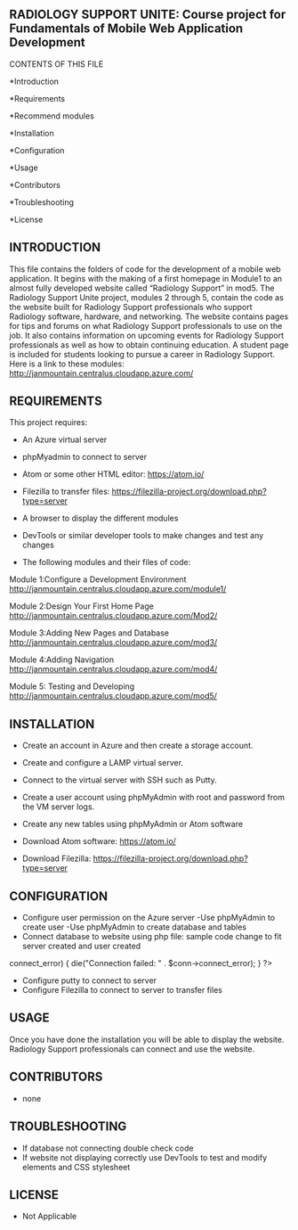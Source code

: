 RADIOLOGY SUPPORT UNITE: Course project for Fundamentals of Mobile Web Application Development
---------------------------------------------
CONTENTS OF THIS FILE

*Introduction

*Requirements

*Recommend modules

*Installation

*Configuration

*Usage

*Contributors

*Troubleshooting

*License




INTRODUCTION
--------------
This file contains the folders of code for the development of a mobile web application.  It begins with the making of a first homepage in Module1 to an almost fully developed website called “Radiology Support” in mod5. The Radiology Support Unite project, modules 2 through 5, contain the code as the website built for Radiology Support professionals who support Radiology software, hardware, and networking.  The website contains pages for tips and forums on what Radiology Support professionals to use on the job. It also contains information on upcoming events for Radiology Support professionals as well as how to obtain continuing education.  A student page is included for students looking to pursue a career in Radiology Support. Here is a link to these modules: http://janmountain.centralus.cloudapp.azure.com/

REQUIREMENTS
-----------------
This project requires:

* An Azure virtual server

* phpMyadmin to connect to server

* Atom or some other HTML editor: https://atom.io/

* Filezilla to transfer files: https://filezilla-project.org/download.php?type=server

* A browser to display the different modules

* DevTools or similar developer tools to make changes and test any changes

* The following modules and their files of code:


Module 1:Configure a Development Environment
http://janmountain.centralus.cloudapp.azure.com/module1/
  
Module 2:Design Your First Home Page
http://janmountain.centralus.cloudapp.azure.com/Mod2/
 
Module 3:Adding New Pages and Database
http://janmountain.centralus.cloudapp.azure.com/mod3/
 
Module 4:Adding Navigation
http://janmountain.centralus.cloudapp.azure.com/mod4/
 
Module 5: Testing and Developing
http://janmountain.centralus.cloudapp.azure.com/mod5/
 
INSTALLATION
-------------------
* Create an account in Azure and then create a storage account.

* Create and configure a LAMP virtual server.

* Connect to the virtual server with SSH such as Putty.

* Create a user account using phpMyAdmin with root and password from the VM server logs.

* Create any new tables using phpMyAdmin or Atom software

* Download Atom software: https://atom.io/

* Download Filezilla: https://filezilla-project.org/download.php?type=server

CONFIGURATION
----------------
* Configure user permission on the Azure server
  -Use phpMyAdmin to create user
  -Use phpMyAdmin to create database and tables 
 * Connect database to website using php file: sample code change to fit server created and user created
<?php
            $servername = "localhost";
            $username = "janedoe";
            $password = "12345";
            $dbname = "mysampledb";

            // Create connection
            $conn = new mysqli($servername, $username, $password, $dbname);
            // Check connection
            if ($conn->connect_error) {
                die("Connection failed: " . $conn->connect_error);
            }
 ?>
* Configure putty to connect to server
* Configure Filezilla to connect to server to transfer files

USAGE
-------
Once you have done the installation you will be able to display the website.  Radiology Support professionals can connect and 
use the website.

CONTRIBUTORS
-------------
* none


TROUBLESHOOTING
------------------------------------------------
* If database not connecting double check code
* If website not displaying correctly use DevTools to test and modify elements and CSS stylesheet

LICENSE
--------
* Not Applicable





